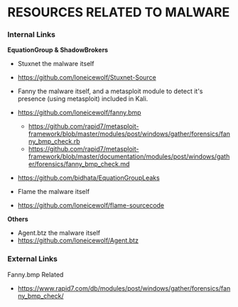 # RESOURCES RELATED TO MALWARE


### Internal Links

**EquationGroup & ShadowBrokers**

- Stuxnet the malware itself
- https://github.com/loneicewolf/Stuxnet-Source

- Fanny the malware itself, and a metasploit module to detect it's presence (using metasploit) included in Kali.
- https://github.com/loneicewolf/fanny.bmp
  - https://github.com/rapid7/metasploit-framework/blob/master/modules/post/windows/gather/forensics/fanny_bmp_check.rb
  - https://github.com/rapid7/metasploit-framework/blob/master/documentation/modules/post/windows/gather/forensics/fanny_bmp_check.md

- https://github.com/bidhata/EquationGroupLeaks

- Flame the malware itself
- https://github.com/loneicewolf/flame-sourcecode

**Others**
- Agent.btz the malware itself
- https://github.com/loneicewolf/Agent.btz

### External Links
Fanny.bmp Related
- https://www.rapid7.com/db/modules/post/windows/gather/forensics/fanny_bmp_check/


